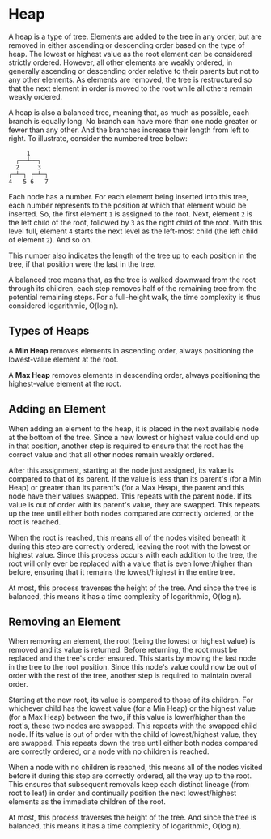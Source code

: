 # Heap

A heap is a type of tree. Elements are added to the tree in any order, but are removed in either
ascending or descending order based on the type of heap. The lowest or highest value as the root
element can be considered strictly ordered. However, all other elements are weakly ordered, in
generally ascending or descending order relative to their parents but not to any other elements. As
elements are removed, the tree is restructured so that the next element in order is moved to the
root while all others remain weakly ordered.

A heap is also a balanced tree, meaning that, as much as possible, each branch is equally long. No
branch can have more than one node greater or fewer than any other. And the branches increase their
length from left to right. To illustrate, consider the numbered tree below:

```
     1
  ┌──┴──┐
  2     3
┌─┴─┐ ┌─┴─┐
4   5 6   7
```

Each node has a number. For each element being inserted into this tree, each number represents to
the position at which that element would be inserted. So, the first element `1` is assigned to the
root. Next, element `2` is the left child of the root, followed by `3` as the right child of the
root. With this level full, element `4` starts the next level as the left-most child (the left child
of element `2`). And so on.

This number also indicates the length of the tree up to each position in the tree, if that position
were the last in the tree.

A balanced tree means that, as the tree is walked downward from the root through its children, each
step removes half of the remaining tree from the potential remaining steps. For a full-height walk,
the time complexity is thus considered logarithmic, O(log n).

## Types of Heaps

A **Min Heap** removes elements in ascending order, always positioning the lowest-value element at
the root.

A **Max Heap** removes elements in descending order, always positioning the highest-value element at
the root.

## Adding an Element

When adding an element to the heap, it is placed in the next available node at the bottom of the
tree. Since a new lowest or highest value could end up in that position, another step is required to
ensure that the root has the correct value and that all other nodes remain weakly ordered.

After this assignment, starting at the node just assigned, its value is compared to that of its
parent. If the value is less than its parent's (for a Min Heap) or greater than its parent's (for a
Max Heap), the parent and this node have their values swapped. This repeats with the parent node. If
its value is out of order with its parent's value, they are swapped. This repeats up the tree until
either both nodes compared are correctly ordered, or the root is reached.

When the root is reached, this means all of the nodes visited beneath it during this step are
correctly ordered, leaving the root with the lowest or highest value. Since this process occurs with
each addition to the tree, the root will only ever be replaced with a value that is even
lower/higher than before, ensuring that it remains the lowest/highest in the entire tree.

At most, this process traverses the height of the tree. And since the tree is balanced, this means
it has a time complexity of logarithmic, O(log n).

## Removing an Element

When removing an element, the root (being the lowest or highest value) is removed and its value is
returned. Before returning, the root must be replaced and the tree's order ensured. This starts by
moving the last node in the tree to the root position. Since this node's value could now be out of
order with the rest of the tree, another step is required to maintain overall order.

Starting at the new root, its value is compared to those of its children. For whichever child has
the lowest value (for a Min Heap) or the highest value (for a Max Heap) between the two, if this
value is lower/higher than the root's, these two nodes are swapped. This repeats with the swapped
child node. If its value is out of order with the child of lowest/highest value, they are swapped.
This repeats down the tree until either both nodes compared are correctly ordered, or a node with no
children is reached.

When a node with no children is reached, this means all of the nodes visited before it during this
step are correctly ordered, all the way up to the root. This ensures that subsequent removals keep
each distinct lineage (from root to leaf) in order and continually position the next lowest/highest
elements as the immediate children of the root.

At most, this process traverses the height of the tree. And since the tree is balanced, this means
it has a time complexity of logarithmic, O(log n).
